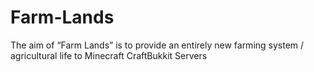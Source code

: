# Farm-Lands
The aim of “Farm Lands” is to provide an entirely new farming system / agricultural life to Minecraft CraftBukkit Servers
